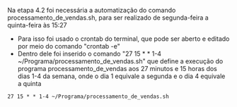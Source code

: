 Na etapa 4.2 foi necessária a automatização do comando processamento_de_vendas.sh, para ser realizado de segunda-feira a quinta-feira às 15:27
 - Para isso foi usado o crontab do terminal, que pode ser aberto e editado por meio do comando "crontab -e"
 - Dentro dele foi inserido o comando "27 15 * * 1-4 ~/Programa/processamento_de_vendas.sh" que define a execução do programa processamento_de_vendas aos 27 minutos e 15 horas dos dias 1-4 da semana, onde o dia 1 equivale a segunda e o dia 4 equivale a quinta
```
27 15 * * 1-4 ~/Programa/processamento_de_vendas.sh
```
